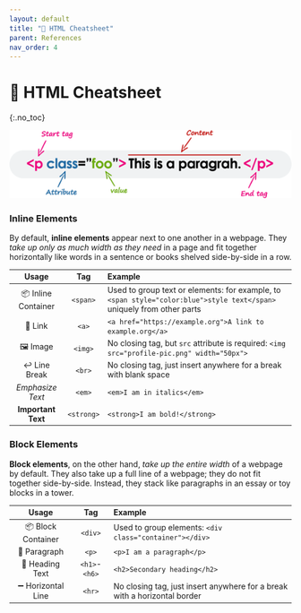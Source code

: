 ```yaml
---
layout: default
title: "🧱 HTML Cheatsheet" 
parent: References
nav_order: 4
---
```


# 🧱 HTML Cheatsheet
{:.no_toc}

![image](html-element.png)

### Inline Elements
By default, **inline elements** appear next to one another in a webpage. They _take up only as much width as they need_ in a page and fit together horizontally like words in a sentence or books shelved side-by-side in a row. 

| Usage | Tag | Example |
| :---: | :---: | :--- |
| 📦 Inline Container | `<span>` | Used to group text or elements: for example, to  `<span style="color:blue">style text</span>` uniquely from other parts |
| 🔗 Link | `<a>` | `<a href="https://example.org">A link to example.org</a>` |
| 🖼️ Image | `<img>` | No closing tag, but `src` attribute is required: `<img src="profile-pic.png" width="50px">` |
| ↩ Line Break | `<br>` | No closing tag, just insert anywhere for a break with blank space |
| _Emphasize Text_ | `<em>` | `<em>I am in italics</em>` |
| **Important Text** | `<strong>` | `<strong>I am bold!</strong>` |


### Block Elements
**Block elements**, on the other hand, _take up the entire width_ of a webpage by default. They also take up a full line of a webpage; they do not fit together side-by-side. Instead, they stack like paragraphs in an essay or toy blocks in a tower.

| Usage | Tag | Example |
| :---: | :---: | :--- |
| 📦 Block Container | `<div>` | Used to group elements:  `<div class="container"></div>` |
| 💬 Paragraph | `<p>` | `<p>I am a paragraph</p>` |
| 📣 Heading Text | `<h1>`-`<h6>` | `<h2>Secondary heading</h2>` |
| ➖ Horizontal Line | `<hr>` | No closing tag, just insert anywhere for a break with a horizontal border |
